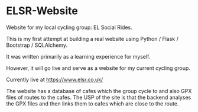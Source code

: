 # ELSR-Website
Website for my local cycling group: EL Social Rides.

This is my first attempt at building a real website using Python / Flask / Bootstrap / SQLAlchemy. 

It was written primarily as a learning experience for myself.

However, it will go live and serve as a website for my current cycling  group.

Currently live at https://www.elsr.co.uk/

The website has a database of cafes which the group cycle to and also GPX files of routes to the cafes.
The USP of the site is that the backend analyses the GPX files and then links them to cafes which are close
to the route.
